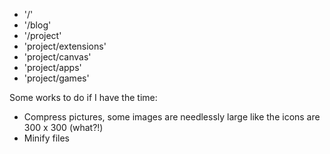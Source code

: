 -   '/'
-   '/blog'
-   '/project'
-   'project/extensions'
-   'project/canvas'
-   'project/apps'
-   'project/games'

Some works to do if I have the time:

-   Compress pictures, some images are needlessly large like the icons are 300 x 300 (what?!)
-   Minify files
